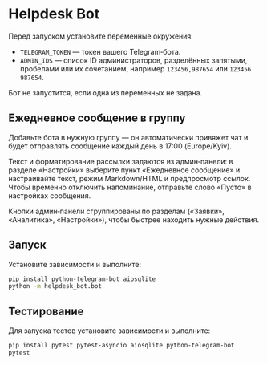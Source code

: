 # Helpdesk Bot

Перед запуском установите переменные окружения:

- `TELEGRAM_TOKEN` — токен вашего Telegram‑бота.
- `ADMIN_IDS` — список ID администраторов, разделённых запятыми, пробелами или их сочетанием, например `123456,987654` или `123456 987654`.

Бот не запустится, если одна из переменных не задана.

## Ежедневное сообщение в группу

Добавьте бота в нужную группу — он автоматически привяжет чат и будет отправлять
сообщение каждый день в 17:00 (Europe/Kyiv).

Текст и форматирование рассылки задаются из админ‑панели: в разделе
«Настройки» выберите пункт «Ежедневное сообщение» и настраивайте текст,
режим Markdown/HTML и предпросмотр ссылок. Чтобы временно отключить
напоминание, отправьте слово «Пусто» в настройках сообщения.

Кнопки админ‑панели сгруппированы по разделам («Заявки», «Аналитика»,
«Настройки»), чтобы быстрее находить нужные действия.

## Запуск

Установите зависимости и выполните:

```bash
pip install python-telegram-bot aiosqlite
python -m helpdesk_bot.bot
```

## Тестирование

Для запуска тестов установите зависимости и выполните:

```bash
pip install pytest pytest-asyncio aiosqlite python-telegram-bot
pytest
```
